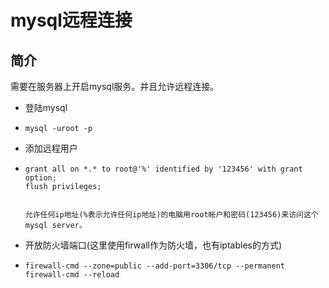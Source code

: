 # mysql远程连接

## 简介

需要在服务器上开启mysql服务。并且允许远程连接。

* 登陆mysql
* ```
  mysql -uroot -p
  ```
* 添加远程用户
* ```
  grant all on *.* to root@'%' identified by '123456' with grant option;
  flush privileges;


  允许任何ip地址(%表示允许任何ip地址)的电脑用root帐户和密码(123456)来访问这个mysql server。
  ```
* 开放防火墙端口\(这里使用firwall作为防火墙，也有iptables的方式\)
* ```
  firewall-cmd --zone=public --add-port=3306/tcp --permanent
  firewall-cmd --reload
  ```



